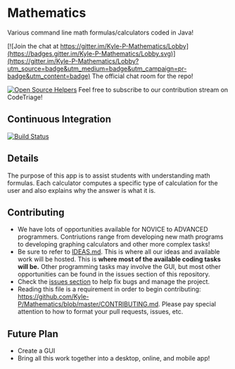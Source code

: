 # Mathematics
Various command line math formulas/calculators coded in Java!

[![Join the chat at https://gitter.im/Kyle-P-Mathematics/Lobby](https://badges.gitter.im/Kyle-P-Mathematics/Lobby.svg)](https://gitter.im/Kyle-P-Mathematics/Lobby?utm_source=badge&utm_medium=badge&utm_campaign=pr-badge&utm_content=badge) The official chat room for the repo!

[![Open Source Helpers](https://www.codetriage.com/kyle-p/mathematics/badges/users.svg)](https://www.codetriage.com/kyle-p/mathematics)
Feel free to subscribe to our contribution stream on CodeTriage!

## Continuous Integration
[![Build Status](https://travis-ci.org/Kyle-P/Mathematics.svg?branch=master)](https://travis-ci.org/Kyle-P/Mathematics)

## Details
The purpose of this app is to assist students with understanding math formulas. Each calculator computes a specific type of calculation for the user and also explains why the answer is what it is.

## Contributing
- We have lots of opportunities available for NOVICE to ADVANCED programmers. Contriutions range from developing new math programs to developing graphing calculators and other more complex tasks!
- Be sure to refer to [IDEAS.md](https://github.com/Kyle-P/Mathematics/blob/master/IDEAS.md). This is where all our ideas and available work will be hosted. This is **where most of the available coding tasks will be.** Other programming tasks may involve the GUI, but most other opportunities can be found in the issues section of this repository.
- Check the [issues section](https://github.com/Kyle-P/Mathematics/issues) to help fix bugs and manage the project.
- Reading this file is a requirement in order to begin contributing: https://github.com/Kyle-P/Mathematics/blob/master/CONTRIBUTING.md. Please pay special attention to how to format your pull requests, issues, etc.

## Future Plan
- Create a GUI
- Bring all this work together into a desktop, online, and mobile app!
